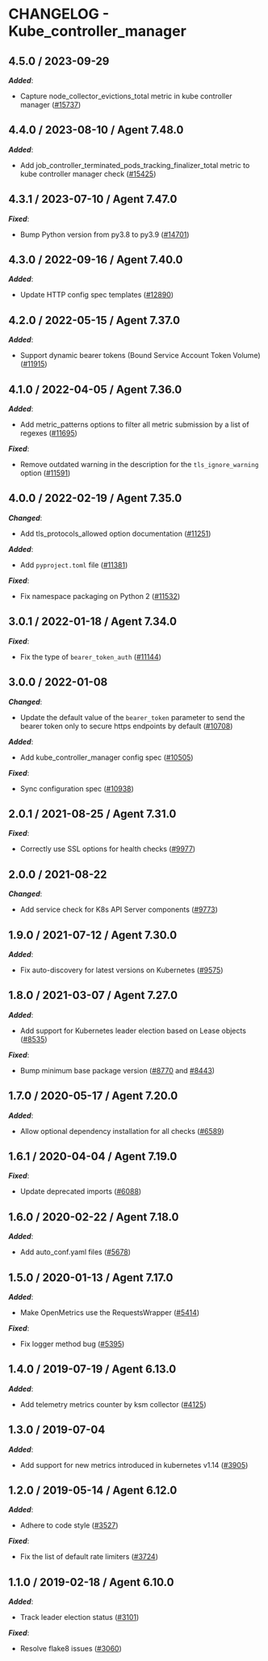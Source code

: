 # CHANGELOG - Kube_controller_manager

<!-- towncrier release notes start -->

## 4.5.0 / 2023-09-29

***Added***:

* Capture node_collector_evictions_total metric in kube controller manager ([#15737](https://github.com/DataDog/integrations-core/pull/15737))

## 4.4.0 / 2023-08-10 / Agent 7.48.0

***Added***:

* Add job_controller_terminated_pods_tracking_finalizer_total metric to kube controller manager check ([#15425](https://github.com/DataDog/integrations-core/pull/15425))

## 4.3.1 / 2023-07-10 / Agent 7.47.0

***Fixed***:

* Bump Python version from py3.8 to py3.9 ([#14701](https://github.com/DataDog/integrations-core/pull/14701))

## 4.3.0 / 2022-09-16 / Agent 7.40.0

***Added***:

* Update HTTP config spec templates ([#12890](https://github.com/DataDog/integrations-core/pull/12890))

## 4.2.0 / 2022-05-15 / Agent 7.37.0

***Added***:

* Support dynamic bearer tokens (Bound Service Account Token Volume) ([#11915](https://github.com/DataDog/integrations-core/pull/11915))

## 4.1.0 / 2022-04-05 / Agent 7.36.0

***Added***:

* Add metric_patterns options to filter all metric submission by a list of regexes ([#11695](https://github.com/DataDog/integrations-core/pull/11695))

***Fixed***:

* Remove outdated warning in the description for the `tls_ignore_warning` option ([#11591](https://github.com/DataDog/integrations-core/pull/11591))

## 4.0.0 / 2022-02-19 / Agent 7.35.0

***Changed***:

* Add tls_protocols_allowed option documentation ([#11251](https://github.com/DataDog/integrations-core/pull/11251))

***Added***:

* Add `pyproject.toml` file ([#11381](https://github.com/DataDog/integrations-core/pull/11381))

***Fixed***:

* Fix namespace packaging on Python 2 ([#11532](https://github.com/DataDog/integrations-core/pull/11532))

## 3.0.1 / 2022-01-18 / Agent 7.34.0

***Fixed***:

* Fix the type of `bearer_token_auth` ([#11144](https://github.com/DataDog/integrations-core/pull/11144))

## 3.0.0 / 2022-01-08

***Changed***:

* Update the default value of the `bearer_token` parameter to send the bearer token only to secure https endpoints by default ([#10708](https://github.com/DataDog/integrations-core/pull/10708))

***Added***:

* Add kube_controller_manager config spec ([#10505](https://github.com/DataDog/integrations-core/pull/10505))

***Fixed***:

* Sync configuration spec ([#10938](https://github.com/DataDog/integrations-core/pull/10938))

## 2.0.1 / 2021-08-25 / Agent 7.31.0

***Fixed***:

* Correctly use SSL options for health checks ([#9977](https://github.com/DataDog/integrations-core/pull/9977))

## 2.0.0 / 2021-08-22

***Changed***:

* Add service check for K8s API Server components ([#9773](https://github.com/DataDog/integrations-core/pull/9773))

## 1.9.0 / 2021-07-12 / Agent 7.30.0

***Added***:

* Fix auto-discovery for latest versions on Kubernetes ([#9575](https://github.com/DataDog/integrations-core/pull/9575))

## 1.8.0 / 2021-03-07 / Agent 7.27.0

***Added***:

* Add support for Kubernetes leader election based on Lease objects ([#8535](https://github.com/DataDog/integrations-core/pull/8535))

***Fixed***:

* Bump minimum base package version ([#8770](https://github.com/DataDog/integrations-core/pull/8770) and [#8443](https://github.com/DataDog/integrations-core/pull/8443))

## 1.7.0 / 2020-05-17 / Agent 7.20.0

***Added***:

* Allow optional dependency installation for all checks ([#6589](https://github.com/DataDog/integrations-core/pull/6589))

## 1.6.1 / 2020-04-04 / Agent 7.19.0

***Fixed***:

* Update deprecated imports ([#6088](https://github.com/DataDog/integrations-core/pull/6088))

## 1.6.0 / 2020-02-22 / Agent 7.18.0

***Added***:

* Add auto_conf.yaml files ([#5678](https://github.com/DataDog/integrations-core/pull/5678))

## 1.5.0 / 2020-01-13 / Agent 7.17.0

***Added***:

* Make OpenMetrics use the RequestsWrapper ([#5414](https://github.com/DataDog/integrations-core/pull/5414))

***Fixed***:

* Fix logger method bug ([#5395](https://github.com/DataDog/integrations-core/pull/5395))

## 1.4.0 / 2019-07-19 / Agent 6.13.0

***Added***:

* Add telemetry metrics counter by ksm collector ([#4125](https://github.com/DataDog/integrations-core/pull/4125))

## 1.3.0 / 2019-07-04

***Added***:

* Add support for new metrics introduced in kubernetes v1.14 ([#3905](https://github.com/DataDog/integrations-core/pull/3905))

## 1.2.0 / 2019-05-14 / Agent 6.12.0

***Added***:

* Adhere to code style ([#3527](https://github.com/DataDog/integrations-core/pull/3527))

***Fixed***:

* Fix the list of default rate limiters ([#3724](https://github.com/DataDog/integrations-core/pull/3724))

## 1.1.0 / 2019-02-18 / Agent 6.10.0

***Added***:

* Track leader election status ([#3101](https://github.com/DataDog/integrations-core/pull/3101))

***Fixed***:

* Resolve flake8 issues ([#3060](https://github.com/DataDog/integrations-core/pull/3060))
